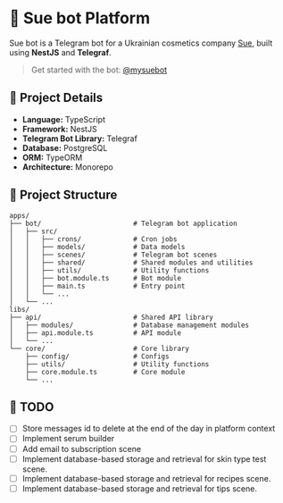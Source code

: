 # 🚀 Sue bot Platform

Sue bot is a Telegram bot for a Ukrainian cosmetics company [Sue](https://suemade.com), built using **NestJS** and **Telegraf**.

> Get started with the bot: [@mysuebot](https://t.me/mysuebot)

## 📌 Project Details

-   **Language:** TypeScript
-   **Framework:** NestJS
-   **Telegram Bot Library:** Telegraf
-   **Database:** PostgreSQL
-   **ORM:** TypeORM
-   **Architecture:** Monorepo

## 📌 Project Structure

```
apps/
├── bot/                       # Telegram bot application
│   ├── src/
│   │   ├── crons/             # Cron jobs
│   │   ├── models/            # Data models
│   │   ├── scenes/            # Telegram bot scenes
│   │   ├── shared/            # Shared modules and utilities
│   │   ├── utils/             # Utility functions
│   │   ├── bot.module.ts      # Bot module
│   │   ├── main.ts            # Entry point
│   │   └── ...
│   └── ...
libs/
├── api/                       # Shared API library
│   ├── modules/               # Database management modules
│   ├── api.module.ts          # API module
│   └── ...
└── core/                      # Core library
    ├── config/                # Configs
    ├── utils/                 # Utility functions
    ├── core.module.ts         # Core module
    └── ...
```

## 📝 TODO

-   [ ] Store messages id to delete at the end of the day in platform context
-   [ ] Implement serum builder
-   [ ] Add email to subscription scene
-   [ ] Implement database-based storage and retrieval for skin type test scene.
-   [ ] Implement database-based storage and retrieval for recipes scene.
-   [ ] Implement database-based storage and retrieval for tips scene.
